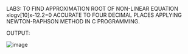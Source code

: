 LAB3:
TO FIND APPROXIMATION ROOT OF NON-LINEAR EQUATION xlogv[10]x-12.2=0 ACCURATE TO FOUR DECIMAL PLACES APPLYING NEWTON-RAPHSON METHOD IN C PROGRAMMING.

OUTPUT:

![image](https://github.com/user-attachments/assets/cd1816b5-1321-4308-a37d-9e5ed8845069)
